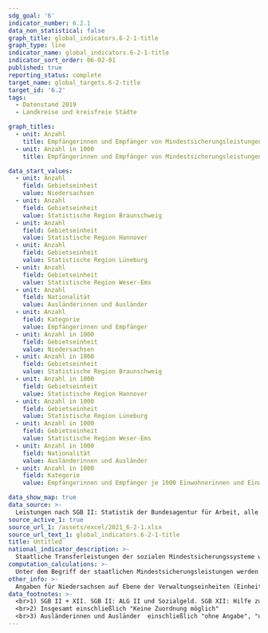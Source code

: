 ```yaml
---
sdg_goal: '6'
indicator_number: 6.2.1
data_non_statistical: false
graph_title: global_indicators.6-2-1-title
graph_type: line
indicator_name: global_indicators.6-2-1-title
indicator_sort_order: 06-02-01
published: true
reporting_status: complete
target_name: global_targets.6-2-title
target_id: '6.2'
tags:
  - Datenstand 2019
  - Landkreise und kreisfreie Städte

graph_titles:
  - unit: Anzahl
    title: Empfängerinnen und Empfänger von Mindestsicherungsleistungen
  - unit: Anzahl in 1000
    title: Empfängerinnen und Empfänger von Mindestsicherungsleistungen je 1000 Einwohnerinnen und Einwohner der betreffenden Bevölkerungsgruppe  (Anzahl in 1000)

data_start_values:
  - unit: Anzahl
    field: Gebietseinheit
    value: Niedersachsen
  - unit: Anzahl
    field: Gebietseinheit
    value: Statistische Region Braunschweig
  - unit: Anzahl
    field: Gebietseinheit
    value: Statistische Region Hannover
  - unit: Anzahl
    field: Gebietseinheit
    value: Statistische Region Lüneburg
  - unit: Anzahl
    field: Gebietseinheit
    value: Statistische Region Weser-Ems
  - unit: Anzahl
    field: Nationalität
    value: Ausländerinnen und Ausländer
  - unit: Anzahl
    field: Kategorie
    value: Empfängerinnen und Empfänger
  - unit: Anzahl in 1000
    field: Gebietseinheit
    value: Niedersachsen
  - unit: Anzahl in 1000
    field: Gebietseinheit
    value: Statistische Region Braunschweig
  - unit: Anzahl in 1000
    field: Gebietseinheit
    value: Statistische Region Hannover
  - unit: Anzahl in 1000
    field: Gebietseinheit
    value: Statistische Region Lüneburg
  - unit: Anzahl in 1000
    field: Gebietseinheit
    value: Statistische Region Weser-Ems
  - unit: Anzahl in 1000
    field: Nationalität
    value: Ausländerinnen und Ausländer
  - unit: Anzahl in 1000
    field: Kategorie
    value: Empfängerinnen und Empfänger je 1000 Einwohnerinnen und Einwohner der betreffenden Bevölkerungsgruppe

data_show_map: true
data_source: >-
  Leistungen nach SGB II: Statistik der Bundesagentur für Arbeit, alle weiteren Daten: Statistische Ämter des Bundes und der Länder. Eigene Berechnung LSN
source_active_1: true
source_url_1: /assets/excel/2021_6-2-1.xlsx
source_url_text_1: global_indicators.6-2-1-title
title: Untitled
national_indicator_description: >-
  Staatliche Transferleistungen der sozialen Mindestsicherungssysteme werden zur Sicherung des Lebensunterhaltes gezahlt. Die Empfängerquote bzw. Mindestsicherungsquote beschreibt die Anzahl der Empfängerinnen und Empfänger von Leistungen je 1 000 Einwohnerinnen und Einwohner (Promille) nach  Nationalität und Kreisen. Sie ist ein Indikator für die „bekämpfte Armut“ in der Gesellschaft.
computation_calculations: >-
  Unter dem Begriff der staatlichen Mindestsicherungsleistungen werden im Rahmen der Bund-Länder-Arbeitsgruppe „Amtliche Sozialberichterstattung“ folgende Hilfearten zusammengefasst: Leistungen nach dem SGB II (ALG II und Sozialgeld), Sozialhilfe nach dem SGB XII (laufende Hilfe zum Lebensunterhalt außerhalb von Einrichtungen), Grundsicherung im Alter und bei Erwerbsminderung und Regelleistungen nach dem Asylbewerberleistungsgesetz. Die Daten liegen differenziert nach Geschlecht, Nationalität und Altersgruppen vor.
other_info: >-
  Angaben für Niedersachsen auf Ebene der Verwaltungseinheiten (Einheits- und Samtgemeinden) sind verfügbar in der <a href="https://www1.nls.niedersachsen.de/statistik/default.asp" target="_blank">LSN-Online Datenbank</a> (Statistische Erhebung > 255 Soziale Mindestsicherung). Ausführliche Informationen werden im Rahmen des vom Niedersächsischen Ministerium für Soziales, Gesundheit und Gleichstellung (MS) finanzierten Projekts „Handlungsorientierte Sozialberichterstattung Niedersachsen“ vom LSN zusammengestellt. Methodische Erläuterungen und Ergebnisse für Bund und Länder werden im <a href="http://www.statistikportal.de/de/sbe" target="_blank">Statistik Portal</a> veröffentlicht.
data_footnotes: >-
  <br>1) SGB II + XII. SGB II: ALG II und Sozialgeld. SGB XII: Hilfe zum Lebensunterhalt außerhalb von Einrichtungen (HLU, nach Wohnort); Grundsicherung im Alter und bei Erwerbsminderung nach dem SGB XII nach Wohnort der Bedarfsgemeinschaft, in- und außerhalb von Einrichtungen; Regelleistungen nach dem Asylbewerberleistungsgesetz (örtliche Träger, nach Wohnort); ohne Kriegsopferfürsorge.
  <br>2) Insgesamt einschließlich "Keine Zuordnung möglich"
  <br>3) Ausländerinnen und Ausländer  einschließlich "ohne Angabe", "ungeklärt", "staatenlos", "unbekanntes Ausland"
---
```

